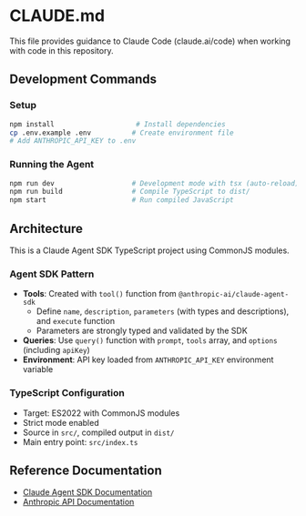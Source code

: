 # CLAUDE.md

This file provides guidance to Claude Code (claude.ai/code) when working with code in this repository.

## Development Commands

### Setup
```bash
npm install                    # Install dependencies
cp .env.example .env          # Create environment file
# Add ANTHROPIC_API_KEY to .env
```

### Running the Agent
```bash
npm run dev                   # Development mode with tsx (auto-reload)
npm run build                 # Compile TypeScript to dist/
npm start                     # Run compiled JavaScript
```

## Architecture

This is a Claude Agent SDK TypeScript project using CommonJS modules.

### Agent SDK Pattern
- **Tools**: Created with `tool()` function from `@anthropic-ai/claude-agent-sdk`
  - Define `name`, `description`, `parameters` (with types and descriptions), and `execute` function
  - Parameters are strongly typed and validated by the SDK
- **Queries**: Use `query()` function with `prompt`, `tools` array, and `options` (including `apiKey`)
- **Environment**: API key loaded from `ANTHROPIC_API_KEY` environment variable

### TypeScript Configuration
- Target: ES2022 with CommonJS modules
- Strict mode enabled
- Source in `src/`, compiled output in `dist/`
- Main entry point: `src/index.ts`

## Reference Documentation
- [Claude Agent SDK Documentation](https://docs.claude.com/en/api/agent-sdk/typescript)
- [Anthropic API Documentation](https://docs.anthropic.com/)
